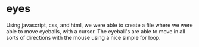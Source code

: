# eyes
Using javascript, css, and html, we were able to create a file where we were able to move eyeballs, with a cursor. The eyeball's are able to move in all sorts of directions with the mouse using a nice simple for loop.
